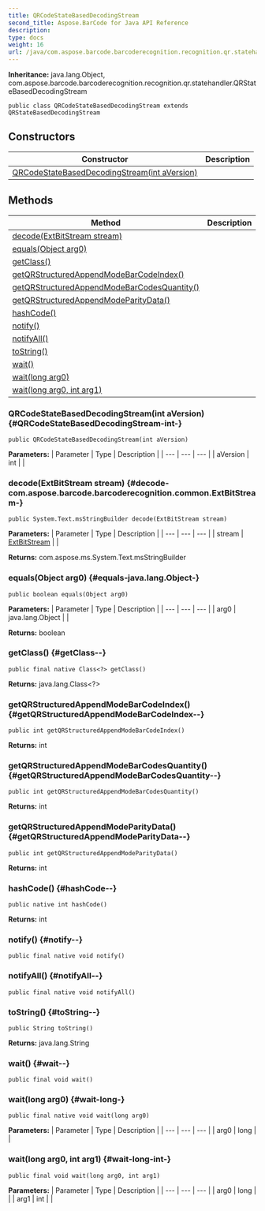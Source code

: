 ```yaml
---
title: QRCodeStateBasedDecodingStream
second_title: Aspose.BarCode for Java API Reference
description: 
type: docs
weight: 16
url: /java/com.aspose.barcode.barcoderecognition.recognition.qr.statehandler/qrcodestatebaseddecodingstream/
---
```

**Inheritance:**
java.lang.Object, com.aspose.barcode.barcoderecognition.recognition.qr.statehandler.QRStateBasedDecodingStream
```
public class QRCodeStateBasedDecodingStream extends QRStateBasedDecodingStream
```
## Constructors

| Constructor | Description |
| --- | --- |
| [QRCodeStateBasedDecodingStream(int aVersion)](#QRCodeStateBasedDecodingStream-int-) |  |
## Methods

| Method | Description |
| --- | --- |
| [decode(ExtBitStream stream)](#decode-com.aspose.barcode.barcoderecognition.common.ExtBitStream-) |  |
| [equals(Object arg0)](#equals-java.lang.Object-) |  |
| [getClass()](#getClass--) |  |
| [getQRStructuredAppendModeBarCodeIndex()](#getQRStructuredAppendModeBarCodeIndex--) |  |
| [getQRStructuredAppendModeBarCodesQuantity()](#getQRStructuredAppendModeBarCodesQuantity--) |  |
| [getQRStructuredAppendModeParityData()](#getQRStructuredAppendModeParityData--) |  |
| [hashCode()](#hashCode--) |  |
| [notify()](#notify--) |  |
| [notifyAll()](#notifyAll--) |  |
| [toString()](#toString--) |  |
| [wait()](#wait--) |  |
| [wait(long arg0)](#wait-long-) |  |
| [wait(long arg0, int arg1)](#wait-long-int-) |  |
### QRCodeStateBasedDecodingStream(int aVersion) {#QRCodeStateBasedDecodingStream-int-}
```
public QRCodeStateBasedDecodingStream(int aVersion)
```


**Parameters:**
| Parameter | Type | Description |
| --- | --- | --- |
| aVersion | int |  |

### decode(ExtBitStream stream) {#decode-com.aspose.barcode.barcoderecognition.common.ExtBitStream-}
```
public System.Text.msStringBuilder decode(ExtBitStream stream)
```




**Parameters:**
| Parameter | Type | Description |
| --- | --- | --- |
| stream | [ExtBitStream](../../com.aspose.barcode.barcoderecognition.common/extbitstream) |  |

**Returns:**
com.aspose.ms.System.Text.msStringBuilder
### equals(Object arg0) {#equals-java.lang.Object-}
```
public boolean equals(Object arg0)
```




**Parameters:**
| Parameter | Type | Description |
| --- | --- | --- |
| arg0 | java.lang.Object |  |

**Returns:**
boolean
### getClass() {#getClass--}
```
public final native Class<?> getClass()
```




**Returns:**
java.lang.Class<?>
### getQRStructuredAppendModeBarCodeIndex() {#getQRStructuredAppendModeBarCodeIndex--}
```
public int getQRStructuredAppendModeBarCodeIndex()
```




**Returns:**
int
### getQRStructuredAppendModeBarCodesQuantity() {#getQRStructuredAppendModeBarCodesQuantity--}
```
public int getQRStructuredAppendModeBarCodesQuantity()
```




**Returns:**
int
### getQRStructuredAppendModeParityData() {#getQRStructuredAppendModeParityData--}
```
public int getQRStructuredAppendModeParityData()
```




**Returns:**
int
### hashCode() {#hashCode--}
```
public native int hashCode()
```




**Returns:**
int
### notify() {#notify--}
```
public final native void notify()
```




### notifyAll() {#notifyAll--}
```
public final native void notifyAll()
```




### toString() {#toString--}
```
public String toString()
```




**Returns:**
java.lang.String
### wait() {#wait--}
```
public final void wait()
```




### wait(long arg0) {#wait-long-}
```
public final native void wait(long arg0)
```




**Parameters:**
| Parameter | Type | Description |
| --- | --- | --- |
| arg0 | long |  |

### wait(long arg0, int arg1) {#wait-long-int-}
```
public final void wait(long arg0, int arg1)
```




**Parameters:**
| Parameter | Type | Description |
| --- | --- | --- |
| arg0 | long |  |
| arg1 | int |  |

